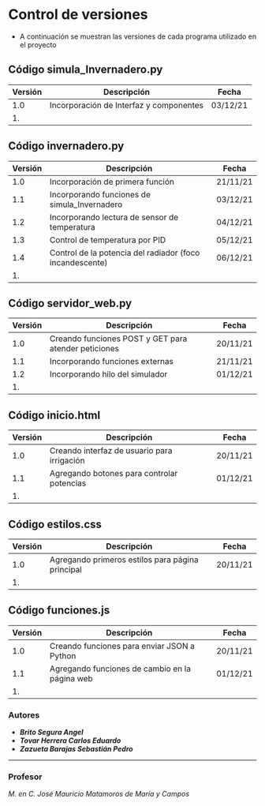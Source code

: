 # Control de versiones
* A continuación se muestran las versiones de cada programa utilizado en el proyecto

## Código simula_Invernadero.py
| Versión | Descripción | Fecha |
| -- | -- | -- |
| 1.0 | Incorporación de Interfaz y componentes | 03/12/21 |
| 1. |  |  |

## Código invernadero.py
| Versión | Descripción | Fecha |
| -- | -- | -- |
| 1.0 | Incorporación de primera función | 21/11/21 |
| 1.1 | Incorporando funciones de simula_Invernadero | 03/12/21 |
| 1.2 | Incorporando lectura de sensor de temperatura | 04/12/21 |
| 1.3 | Control de temperatura por PID | 05/12/21 |
| 1.4 | Control de la potencia del radiador (foco incandescente) | 06/12/21 |
| 1. |  |  |

## Código servidor_web.py
| Versión | Descripción | Fecha |
| -- | -- | -- |
| 1.0 | Creando funciones POST y GET para atender peticiones | 20/11/21 |
| 1.1 | Incorporando funciones externas | 21/11/21 |
| 1.2 | Incorporando hilo del simulador | 01/12/21 |
| 1. |  |  |

## Código inicio.html
| Versión | Descripción | Fecha |
| -- | -- | -- |
| 1.0 | Creando interfaz de usuario para irrigación | 20/11/21 |
| 1.1 | Agregando botones para controlar potencias | 01/12/21 |
| 1. |  |  |

## Código estilos.css
| Versión | Descripción | Fecha |
| -- | -- | -- |
| 1.0 | Agregando primeros estilos para página principal | 20/11/21 |
| 1. |  |  |

## Código funciones.js
| Versión | Descripción | Fecha |
| -- | -- | -- |
| 1.0 | Creando funciones para enviar JSON a Python | 20/11/21 |
| 1.1 | Agregando funciones de cambio en la página web | 01/12/21 |
| 1. |  |  |

### Autores
* ***Brito Segura Angel***
* ***Tovar Herrera Carlos Eduardo***
* ***Zazueta Barajas Sebastián Pedro***

***
### Profesor
*M. en C. José Mauricio Matamoros de María y Campos*
